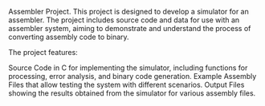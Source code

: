 Assembler Project.
This project is designed to develop a simulator for an assembler. The project includes source code and data for use with an assembler system, aiming to demonstrate and understand the process of converting assembly code to binary.

The project features:

Source Code in C for implementing the simulator, including functions for processing, error analysis, and binary code generation.
Example Assembly Files that allow testing the system with different scenarios.
Output Files showing the results obtained from the simulator for various assembly files.
